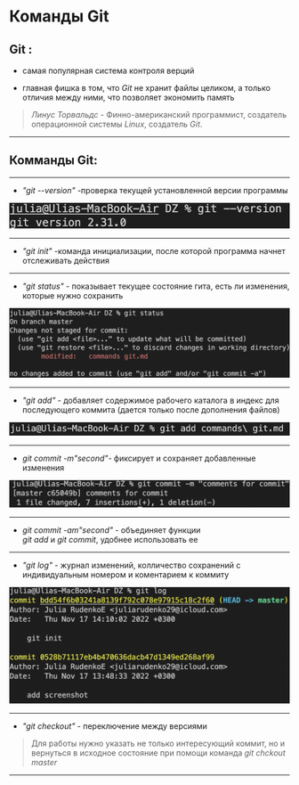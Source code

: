# Команды Git

## Git : ##
* самая популярная система контроля верций 

* главная фишка в том, что *Git* не хранит файлы целиком, а только отличия между ними, что позволяет экономить память

>  *Линус Торвальдс -*  Финно-американский программист, создатель операционной системы *Linux*, создатель *Git*.
________

## Комманды Git: ##
-------
* *"git --version"* -проверка текущей установленной версии программы

![Img1](git1.png)

-------------
* *"git init"* -команда инициализации, после которой программа начнет отслеживать действия
--------
* *"git status"* - показывает текущее состояние гита, есть ли изменения, которые нужно сохранить 

![Img2](git2.png) 

-------

* *"git add"* - добавляет содержимое рабочего каталога в индекс для последующего коммита (дается только после дополнения файлов)

![Img3](git_add.png)

*** 

* *git commit -m"second"*- фиксирует и сохраняет добавленные изменения

![Img4](git_commit.png)
_______

* *git commit -am"second"* - объединяет функции          
*git add* и *git commit*, удобнее использовать ее
-------
  
  * *"git log"* - журнал изменений, колличество сохранений с индивидуальным номером и коментарием к коммиту

  ![Img5](git_log.png)
  _________

* *"git checkout"* -  переключение между версиями

>Для работы нужно указать не только интересующий коммит, но и вернуться в исходное состояние при помощи команда *git chckout master* 
----------
